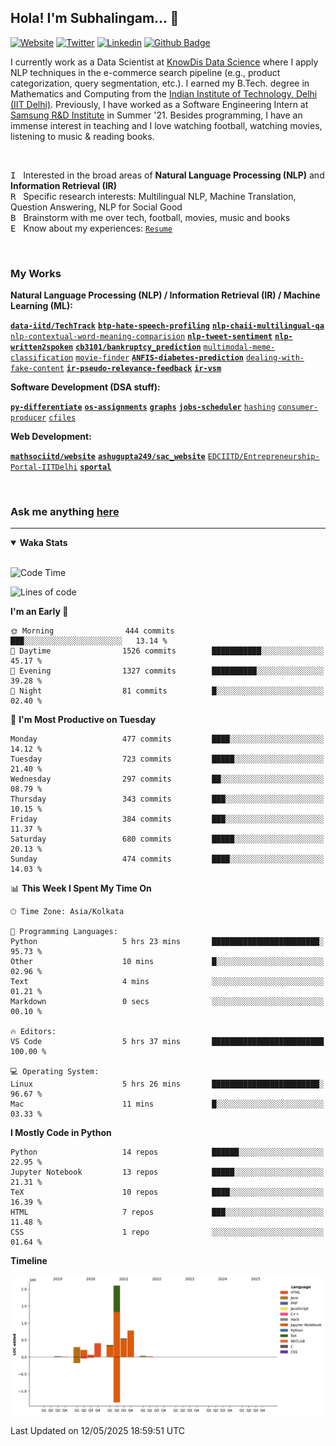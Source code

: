 ## Hola! I'm Subhalingam... 👋

[![Website](https://img.shields.io/badge/-subhalingamd.me-47CCCC?style=flat&logo=google-chrome&logoColor=white&link=https://subhalingamd.me)](https://subhalingamd.me )
[![Twitter](https://img.shields.io/badge/-@subhalingamd-55acee?style=flat&labelColor=1ca0f1&logo=twitter&logoColor=white&link=https://twitter.com/subhalingamd)](https://twitter.com/subhalingamd)
[![Linkedin](https://img.shields.io/badge/-subhalingamd-0077B5?style=flat&logo=Linkedin&logoColor=white&link=https://www.linkedin.com/in/subhalingamd/)](https://www.linkedin.com/in/subhalingamd/)
[![Github Badge](https://img.shields.io/badge/-subhalingamd-333?style=flat&logo=Github&logoColor=white&link=https://www.github.com/subhalingamd/)](https://www.github.com/subhalingamd)

<!-- [![Facebook](https://img.shields.io/badge/-subhalingamd-3b5999?style=flat&logo=Facebook&logoColor=white&link=https://www.facebook.com/subhalingamd/)](https://www.facebook.com/subhalingamd/) -->
<!-- [![Instagram](https://img.shields.io/badge/-@subhu2008-e4405f?style=flat&logo=Instagram&logoColor=white&link=https://www.instagram.com/subhu2008/)](https://www.instagram.com/subhu2008) -->
<!-- [![Youtube Badge](https://img.shields.io/badge/-subhalingamd-cd201f?style=flat&logo=Youtube&logoColor=white&link=https://youtube.com/subhalingamd/)](https://youtube.com/subhalingamd) -->
<!-- [![Quora Badge](https://img.shields.io/badge/-subhalingamd-b92b27?style=flat&logo=Quora&logoColor=white&link=https://quora.com/subhalingamd/)](https://quora.com/subhalingam-d) -->


I currently work as a Data Scientist at [KnowDis Data Science](https://www.knowdis.ai) where I apply NLP techniques in the e-commerce search pipeline (e.g., product categorization, query segmentation, etc.). I earned my B.Tech. degree in Mathematics and Computing from the [Indian Institute of Technology, Delhi (IIT Delhi)](http://www.iitd.ac.in). Previously, I have worked as a Software Engineering Intern at [Samsung R&D Institute](https://research.samsung.com/sri-d) in Summer '21. Besides programming, I have an immense interest in teaching and I love watching football, watching movies, listening to music & reading books.

<br />


<kbd>I</kbd> &nbsp; Interested in the broad areas of **Natural Language Processing (NLP)** and **Information Retrieval (IR)** <br />
<kbd>R</kbd> &nbsp; Specific research interests: Multilingual NLP, Machine Translation, Question Answering, NLP for Social Good  <br />
<kbd>B</kbd> &nbsp; Brainstorm with me over tech, football, movies, music and books <br />
<kbd>E</kbd> &nbsp; Know about my experiences: [`Resume`](https://subhalingamd.me/resume/)  <br />

<br />


### My Works

**Natural Language Processing (NLP) / Information Retrieval (IR) / Machine Learning (ML):** 

**[`data-iitd/TechTrack`](https://github.com/data-iitd/TechTrack)**
**[`btp-hate-speech-profiling`](https://github.com/subhalingamd/btp-hate-speech-profiling)**
**[`nlp-chaii-multilingual-qa`](https://github.com/subhalingamd/nlp-chaii-multilingual-qa)**
[`nlp-contextual-word-meaning-comparision`](https://github.com/subhalingamd/nlp-contextual-word-meaning-comparision)
**[`nlp-tweet-sentiment`](https://github.com/subhalingamd/nlp-tweet-sentiment)**
**[`nlp-written2spoken`](https://github.com/subhalingamd/nlp-written2spoken)**
**[`cb3101/bankruptcy_prediction`](https://github.com/cb3101/bankruptcy_prediction)**
[`multimodal-meme-classification`](https://github.com/subhalingamd/multimodal-meme-classification)
[`movie-finder`](https://github.com/subhalingamd/movie-finder)
**[`ANFIS-diabetes-prediction`](https://github.com/subhalingamd/ANFIS-diabetes-prediction)**
[`dealing-with-fake-content`](https://github.com/subhalingamd/dealing-with-fake-content)
**[`ir-pseudo-relevance-feedback`](https://github.com/subhalingamd/ir-pseudo-relevance-feedback)**
**[`ir-vsm`](https://github.com/subhalingamd/ir-vsm)**

**Software Development (DSA stuff):** 

**[`py-differentiate`](https://github.com/subhalingamd/py-differentiate)**
**[`os-assignments`](https://github.com/subhalingamd/os-assignments)**
**[`graphs`](https://github.com/subhalingamd/graphs)**
**[`jobs-scheduler`](https://github.com/subhalingamd/jobs-scheduler)**
[`hashing`](https://github.com/subhalingamd/hashing)
[`consumer-producer`](https://github.com/subhalingamd/consumer-producer)
[`cfiles`](https://github.com/subhalingamd/cfiles)

**Web Development:** 

**[`mathsociitd/website`](https://github.com/mathsociitd/website)**
**[`ashugupta249/sac_website`](https://github.com/ashugupta249/sac_website)**
[`EDCIITD/Entrepreneurship-Portal-IITDelhi`](https://github.com/EDCIITD/Entrepreneurship-Portal-IITDelhi)
**[`sportal`](https://github.com/subhalingamd/sportal)**

<br />

<!--
<br /><br />
<img alt="GitHub Stats" src="https://github-readme-stats.vercel.app/api?username=subhalingamd&count_private=true&show_icons=true&include_all_commits=true&theme=dark" align="right">

**Get to know about me from the Command Line!** <br />
Open Terminal and type:
```
npx subhalingamd
```
*To know more about this tool, watch [subhalingamd/npx-card](https://github.com/subhalingamd/npx-card)*
<br /><br /><br />


<img align="right" alt="Visitor Badge" src="https://visitor-badge.laobi.icu/badge?page_id=subhalingamd.subhalingamd">
-->

### Ask me anything [here](https://github.com/subhalingamd/subhalingamd/discussions/)

<hr>

<details open>
<summary><b>Waka Stats</b></summary>
<br/>

<!--START_SECTION:waka-->
![Code Time](http://img.shields.io/badge/Code%20Time-2%2C278%20hrs%2030%20mins-blue)

![Lines of code](https://img.shields.io/badge/From%20Hello%20World%20I%27ve%20Written-4.8%20million%20lines%20of%20code-blue)

**I'm an Early 🐤** 

```text
🌞 Morning                444 commits         ███░░░░░░░░░░░░░░░░░░░░░░   13.14 % 
🌆 Daytime                1526 commits        ███████████░░░░░░░░░░░░░░   45.17 % 
🌃 Evening                1327 commits        ██████████░░░░░░░░░░░░░░░   39.28 % 
🌙 Night                  81 commits          █░░░░░░░░░░░░░░░░░░░░░░░░   02.40 % 
```
📅 **I'm Most Productive on Tuesday** 

```text
Monday                   477 commits         ████░░░░░░░░░░░░░░░░░░░░░   14.12 % 
Tuesday                  723 commits         █████░░░░░░░░░░░░░░░░░░░░   21.40 % 
Wednesday                297 commits         ██░░░░░░░░░░░░░░░░░░░░░░░   08.79 % 
Thursday                 343 commits         ███░░░░░░░░░░░░░░░░░░░░░░   10.15 % 
Friday                   384 commits         ███░░░░░░░░░░░░░░░░░░░░░░   11.37 % 
Saturday                 680 commits         █████░░░░░░░░░░░░░░░░░░░░   20.13 % 
Sunday                   474 commits         ████░░░░░░░░░░░░░░░░░░░░░   14.03 % 
```


📊 **This Week I Spent My Time On** 

```text
🕑︎ Time Zone: Asia/Kolkata

💬 Programming Languages: 
Python                   5 hrs 23 mins       ████████████████████████░   95.73 % 
Other                    10 mins             █░░░░░░░░░░░░░░░░░░░░░░░░   02.96 % 
Text                     4 mins              ░░░░░░░░░░░░░░░░░░░░░░░░░   01.21 % 
Markdown                 0 secs              ░░░░░░░░░░░░░░░░░░░░░░░░░   00.10 % 

🔥 Editors: 
VS Code                  5 hrs 37 mins       █████████████████████████   100.00 % 

💻 Operating System: 
Linux                    5 hrs 26 mins       ████████████████████████░   96.67 % 
Mac                      11 mins             █░░░░░░░░░░░░░░░░░░░░░░░░   03.33 % 
```

**I Mostly Code in Python** 

```text
Python                   14 repos            ██████░░░░░░░░░░░░░░░░░░░   22.95 % 
Jupyter Notebook         13 repos            █████░░░░░░░░░░░░░░░░░░░░   21.31 % 
TeX                      10 repos            ████░░░░░░░░░░░░░░░░░░░░░   16.39 % 
HTML                     7 repos             ███░░░░░░░░░░░░░░░░░░░░░░   11.48 % 
CSS                      1 repo              ░░░░░░░░░░░░░░░░░░░░░░░░░   01.64 % 
```



**Timeline**

![Lines of Code chart](https://raw.githubusercontent.com/subhalingamd/subhalingamd/master/assets/bar_graph.png)


 Last Updated on 12/05/2025 18:59:51 UTC
<!--END_SECTION:waka-->

</details>

